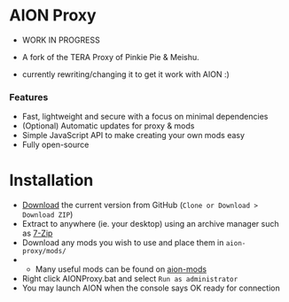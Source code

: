 # AION Proxy
* WORK IN PROGRESS

* A fork of the TERA Proxy of Pinkie Pie & Meishu. 
* currently rewriting/changing it to get it work with AION :)




### Features
* Fast, lightweight and secure with a focus on minimal dependencies
* (Optional) Automatic updates for proxy & mods
* Simple JavaScript API to make creating your own mods easy
* Fully open-source

# Installation
* [Download](https://github.com/aion-proxy/AION-Proxy/archive/master.zip) the current version from GitHub (`Clone or Download > Download ZIP`)
* Extract to anywhere (ie. your desktop) using an archive manager such as [7-Zip](https://sourceforge.net/projects/sevenzip/files/latest/download)
* Download any mods you wish to use and place them in `aion-proxy/mods/`
* * Many useful mods can be found on [aion-mods](https://github.com/aion-mods) 
* Right click AIONProxy.bat and select `Run as administrator`
* You may launch AION when the console says OK ready for connection
